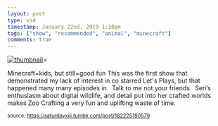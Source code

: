```yaml
---
layout: post
type: vid
timestamp: January 22nd, 2019 1:38pm
tags: ["show", "recommended", "animal", "minecraft"]
comments: true
---
```

[![thumbnail](http://i3.ytimg.com/vi/kpTdG4PkwXA/hqdefault.jpg)](https://www.youtube.com/watch?v=kpTdG4PkwXA)>
    
Minecraft=kids, but still=good fun
This was the first show that demonstrated my lack of interest in co starred Let's Plays, but that happened many many episodes in.  Talk to me not your friends. 
Seri’s enthusiasm about digital wildlife, and detail put into her crafted worlds makes Zoo Crafting a very fun and uplifting waste of time.
 
  
<small>source: https://saturdayxiii.tumblr.com/post/182225190579</small>